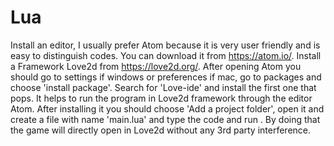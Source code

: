 # Lua
Install an editor, I usually prefer Atom because it is very user friendly and is easy to distinguish codes. You can download it from https://atom.io/.
Install a Framework Love2d from https://love2d.org/.
After opening Atom you should go to settings if windows or preferences if mac, go to packages and choose 'install package'.
Search for 'Love-ide' and install the first one that pops. It helps to run the program in Love2d framework through the editor Atom.
After installing it you should choose 'Add a project folder', open it and create a file with name 'main.lua' and type the code and run . By doing that the game will directly open in Love2d without any 3rd party interference.

